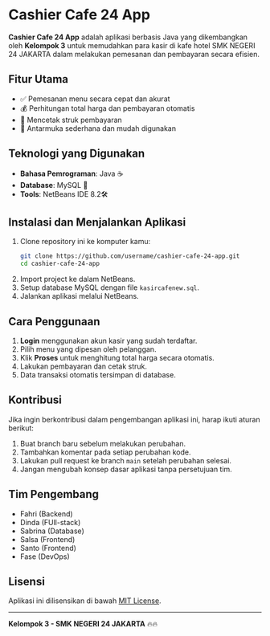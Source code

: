 # Cashier Cafe 24 App

**Cashier Cafe 24 App** adalah aplikasi berbasis Java yang dikembangkan oleh **Kelompok 3** untuk memudahkan para kasir di kafe hotel SMK NEGERI 24 JAKARTA dalam melakukan pemesanan dan pembayaran secara efisien.

## Fitur Utama
- ✅ Pemesanan menu secara cepat dan akurat
- 💰 Perhitungan total harga dan pembayaran otomatis
- 📄 Mencetak struk pembayaran
- 🎯 Antarmuka sederhana dan mudah digunakan

## Teknologi yang Digunakan
- **Bahasa Pemrograman**: Java ☕
- **Database**: MySQL 💾
- **Tools**: NetBeans IDE 8.2🛠️

## Instalasi dan Menjalankan Aplikasi
1. Clone repository ini ke komputer kamu:
   ```sh
   git clone https://github.com/username/cashier-cafe-24-app.git
   cd cashier-cafe-24-app
   ```
2. Import project ke dalam NetBeans.
3. Setup database MySQL dengan file `kasircafenew.sql`.
4. Jalankan aplikasi melalui NetBeans.

## Cara Penggunaan
1. **Login** menggunakan akun kasir yang sudah terdaftar.
2. Pilih menu yang dipesan oleh pelanggan.
3. Klik **Proses** untuk menghitung total harga secara otomatis.
4. Lakukan pembayaran dan cetak struk.
5. Data transaksi otomatis tersimpan di database.

## Kontribusi
Jika ingin berkontribusi dalam pengembangan aplikasi ini, harap ikuti aturan berikut:
1. Buat branch baru sebelum melakukan perubahan.
2. Tambahkan komentar pada setiap perubahan kode.
3. Lakukan pull request ke branch `main` setelah perubahan selesai.
4. Jangan mengubah konsep dasar aplikasi tanpa persetujuan tim.

## Tim Pengembang
- Fahri (Backend)
- Dinda (FUll-stack)
- Sabrina (Database)
- Salsa (Frontend)
- Santo (Frontend)
- Fase (DevOps)

## Lisensi
Aplikasi ini dilisensikan di bawah [MIT License](LICENSE).

---
**Kelompok 3 - SMK NEGERI 24 JAKARTA** 🔥🔥

